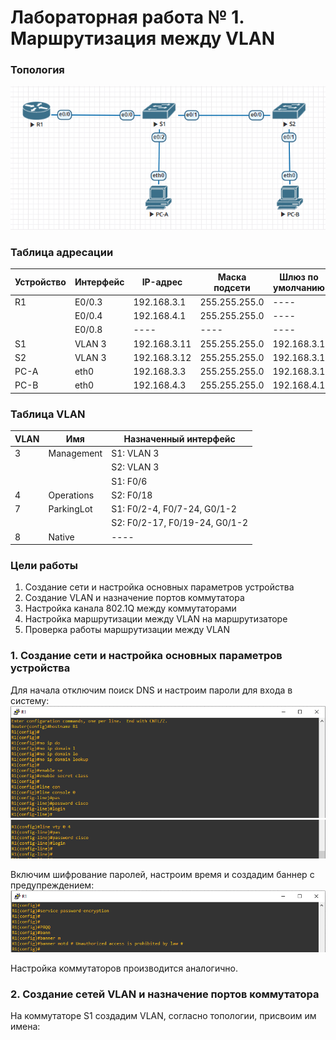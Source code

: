 # Лабораторная работа № 1. Маршрутизация между VLAN
### Топология
![](https://github.com/alexander-ru/otus/blob/main/lab_1/topology.png)
### Таблица адресации
Устройство  | Интерфейс | IP-адрес | Маска подсети | Шлюз по умолчанию
------------|-----------|----------|---------------|------------------
R1  | E0/0.3 | 192.168.3.1 | 255.255.255.0 | ----
|   | E0/0.4 | 192.168.4.1 | 255.255.255.0 | ----
|   |E0/0.8  | ---- |---- | ----
S1  | VLAN 3 | 192.168.3.11 | 255.255.255.0 | 192.168.3.1
S2  | VLAN 3 | 192.168.3.12 | 255.255.255.0 | 192.168.3.1
PC-A | eth0 | 192.168.3.3 | 255.255.255.0 | 192.168.3.1
PC-B | eth0 | 192.168.4.3 | 255.255.255.0 | 192.168.4.1
### Таблица VLAN
VLAN | Имя | Назначенный интерфейс
---- | ---- | ---- 
3 | Management | S1: VLAN 3 
| | | S2: VLAN 3
| | | S1: F0/6
4 | Operations | S2: F0/18
7 | ParkingLot | S1: F0/2-4, F0/7-24, G0/1-2 
| | | S2: F0/2-17, F0/19-24, G0/1-2 
8 | Native | ----
### Цели работы
1. Создание сети и настройка основных параметров устройства
2. Создание VLAN и назначение портов коммутатора
3. Настройка канала 802.1Q между коммутаторами
4. Настройка маршрутизации между VLAN на маршрутизаторе
5. Проверка работы маршрутизации между VLAN

### 1. Создание сети и настройка основных параметров устройства
Для начала отключим поиск DNS и настроим пароли для входа в систему:
![](https://github.com/alexander-ru/otus/blob/main/lab_1/router_settings_1.png)
![](https://github.com/alexander-ru/otus/blob/main/lab_1/router_settings_2.png)

Включим шифрование паролей, настроим время и создадим баннер с предупреждением:
![](https://github.com/alexander-ru/otus/blob/main/lab_1/router_settings_3.png)

Настройка коммутаторов производится аналогично.
### 2. Создание сетей VLAN и назначение портов коммутатора
На коммутаторе S1 создадим VLAN, согласно топологии, присвоим им имена:
